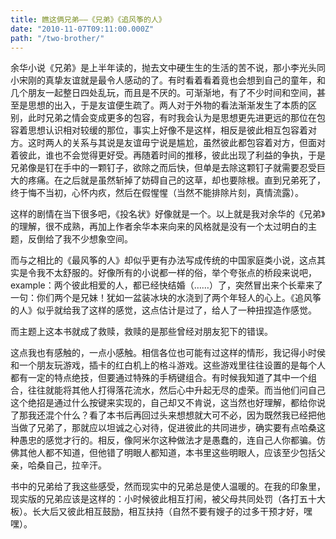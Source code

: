 ```yaml
---
title: 瞧这俩兄弟——《兄弟》《追风筝的人》
date: "2010-11-07T09:11:00.000Z"
path: "/two-brother/"
---
```

余华小说《兄弟》是上半年读的，抛去文中硬生生的生活的苦不说，那小李光头同小宋刚的真挚友谊就是最令人感动的了。有时看着看着竟也会想到自己的童年，和几个朋友一起整日四处乱玩，而且是不厌的。可渐渐地，有了不少时间和空间，甚至是思想的出入，于是友谊便生疏了。两人对于外物的看法渐渐发生了本质的区别，此时兄弟之情会变成更多的包容，有时我会认为是思想更先进更远的那位在包容着思想认识相对较缓的那位，事实上好像不是这样，相反是彼此相互包容着对方。这时两人的关系与其说是友谊毋宁说是尴尬，虽然彼此都包容着对方，但面对着彼此，谁也不会觉得更好受。再随着时间的推移，彼此出现了利益的争执，于是兄弟像是钉在手中的一颗钉子，欲除之而后快，但单是去除这颗钉子就需要忍受巨大的疼痛。在之后就是虽然斩掉了妨碍自己的这草，却也要除根。直到兄弟死了，终于悔不当初，心怀内疚，然后在假惺惺（当然不能排除片刻，真情流露）。

这样的剧情在当下很多吧，《投名状》好像就是一个。以上就是我对余华的《兄弟》的理解，很不成熟，再加上作者余华本来向来的风格就是没有一个太过明白的主题，反倒给了我不少想象空间。

而与之相比的《最风筝的人》却似乎更有办法写成传统的中国家庭类小说，这点其实是令我不太舒服的。好像所有的小说都一样的俗，举个夸张点的桥段来说吧，example：两个彼此相爱的人，都已经快结婚（……）了，突然冒出来个长辈来了一句：你们两个是兄妹！犹如一盆装冰块的水浇到了两个年轻人的心上。《追风筝的人》似乎就给我了这样的感觉，这点估计是过了，给人了一种扭捏造作感觉。

而主题上这本书就成了救赎，救赎的是那些曾经对朋友犯下的错误。

这点我也有感触的，一点小感触。相信各位也可能有过这样的情形，我记得小时侯和一个朋友玩游戏，插卡的红白机上的格斗游戏。这些游戏里往往设置的是每个人都有一定的特点绝技，但要通过特殊的手柄键组合。有时候我知道了其中一个组合，往往就能将其他人打得落花流水，然后心中升起无尽的虚荣。而当他们问自己这个绝招是通过什么按键来实现的，自己却又不肯说，这当然也好理解，都给你说了那我还混个什么？看了本书后再回过头来想想就大可不必，因为既然我已经把他当做了兄弟了，那就应以坦诚之心对待，促进彼此的共同进步，确实要有点哈桑这种愚忠的感觉才行的。相反，像阿米尔这种做法才是愚蠢的，连自己人你都骗。仿佛其他人都不知道，但他错了明眼人都知道，本书里这些明眼人，应该至少包括父亲，哈桑自己，拉辛汗。

书中的兄弟给了我这些感受，然而现实中的兄弟总是使人温暖的。在我的印象里，现实版的兄弟应该是这样的：小时候彼此相互打闹，被父母共同处罚（各打五十大板）。长大后又彼此相互鼓励，相互扶持（自然不要有嫂子的过多干预才好，嘿嘿）。